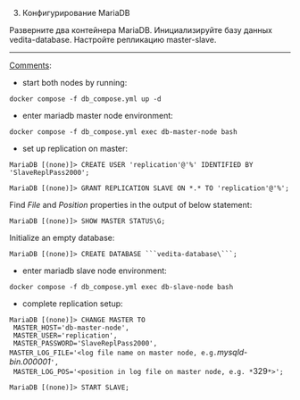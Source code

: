 3. Конфигурирование MariaDB

Разверните два контейнера MariaDB. Инициализируйте базу данных vedita-database. Настройте репликацию master-slave.

<hr>

<ins>Comments</ins>:

- start both nodes by running:

`docker compose -f db_compose.yml up -d`

- enter mariadb master node environment:

`docker compose -f db_compose.yml exec db-master-node bash`

- set up replication on master:

`MariaDB [(none)]> CREATE USER 'replication'@'%' IDENTIFIED BY 'SlaveReplPass2000';`

`MariaDB [(none)]> GRANT REPLICATION SLAVE ON *.* TO 'replication'@'%';`

Find *File* and *Position* properties in the output of below statement:

`MariaDB [(none)]> SHOW MASTER STATUS\G;` 

Initialize an empty database: 

`MariaDB [(none)]> CREATE DATABASE ```vedita-database\```;` 

- enter mariadb slave node environment:

`docker compose -f db_compose.yml exec db-slave-node bash`

- complete replication setup:

`MariaDB [(none)]> CHANGE MASTER TO `<br/>`
MASTER_HOST='db-master-node',`<br/>`
MASTER_USER='replication',`<br/>`
MASTER_PASSWORD='SlaveReplPass2000',`<br/>`
MASTER_LOG_FILE='<log file name on master node, e.g. `<em>mysqld-bin.000001</em>`',`<br/>`
MASTER_LOG_POS='<position in log file on master node, e.g. *`329`*>';`

`MariaDB [(none)]> START SLAVE;`
